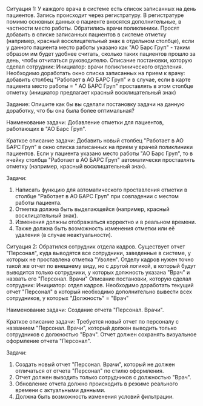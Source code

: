 Ситуация 1:
У каждого врача в системе есть список записанных на день пациентов. Запись происходит через регистратуру. В регистратуре помимо основных данных о пациенте вносятся дополнительные, в частности место работы.
Обратились врачи поликлиники. Просят добавить в списке записанных пациентов в системе отметку (например, красный восклицательный знак в отдельном столбце), если у данного пациента место работы указано как "АО Барс Груп" - таким образом им будет удобнее считать, сколько таких пациентов прошло за день, чтобы отчитаться руководителю.
Описание постановки, которую сделал сотрудник:
Инициатор: врачи поликлинического отделения. Необходимо доработать окно списка записанных на прием к врачу: добавить столбец "Работает в АО БАРС Груп" и в случае, если в карте пациента место работы = " АО БАРС Груп" проставлять в этом столбце отметку (инициатор предлагает красный восклицательный знак)

Задание:
Опишите как бы вы сделали постановку задачи на данную доработку, что бы она была более оптимальная?


Наименование задачи: Добавление отметки для пациентов, работающих в "АО Барс Груп".

Краткое описание задачи:
Добавить новый столбец "Работает в АО БАРС Груп" в окно списка записанных на прием у врачей поликлиники пациентов. Если у пациента указано место работы "АО Барс Груп", то в ячейку столбца "Работает в АО БАРС Груп" автоматически проставлять отметку (например, красный восклицательный знак).

Задачи:
1. Написать функцию для автоматического проставления отметки в столбце "Работает в АО БАРС Груп" при совпадении с местом работы пациента.
2. Отметка должна быть выделающейся (например, красный восклицательный знак).
3. Изменения должны отображаться корректно и в реальном времени.
4. Также должна быть возможность изменения отметки или её удаления (в случае неактуальности).

Ситуация 2:
Обратился сотрудник отдела кадров. Существует отчет "Персонал", куда выводятся все сотрудники, заведенные в системе, у которых не проставлена отметка "Уволен". Отделу кадров нужен точно такой же отчет по внешнему виду, но с другой логикой,  в который будут выводится только сотрудники, у которых должность указана "Врач" и назвать его "Персонал. Врачи"
Описание постановки, которую сделал сотрудник:
Инициатор: отдел кадров. Необходимо доработать текущий отчет "Персонал" в который необходимо дополнительно вывести всех сотрудников, у которых "Должность" = "Врач"


Наименование задачи: Создание отчета "Персонал. Врачи".

Краткое описание задачи:
Требуется новый отчет по персоналу с названием "Персонал. Врачи", который должен выводить только сотрудников с должностью "Врач". Отчет должен сохранять визуальное оформление отчета "Персонал".

Задачи:
1. Создать новый отчет "Персонал. Врачи", который не должен отличаться от отчета "Персонал" по стилю оформления.
2. Отчет должен выводить только сотрудников с должностью "Врач".
3. Обновление отчета должно происходить в режиме реального времени с актуальными данными.
4. Должна быть возможность изменения условий фильтрации.